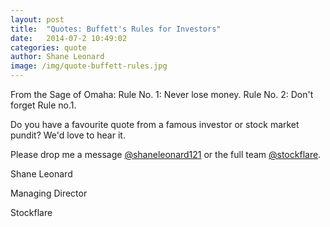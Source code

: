 ```yaml
---
layout: post
title:  "Quotes: Buffett's Rules for Investors"
date:   2014-07-2 10:49:02
categories: quote
author: Shane Leonard
image: /img/quote-buffett-rules.jpg
---
```


From the Sage of Omaha:
Rule No. 1: Never lose money.
Rule No. 2: Don't forget Rule no.1.

Do you have a favourite quote from a famous investor or stock market pundit? We'd love to hear it.

Please drop me a message [@shaneleonard121](https://twitter.com/shaneleonard121) or the full team [@stockflare](https://twitter.com/stockflare).

Shane Leonard

Managing Director

Stockflare
